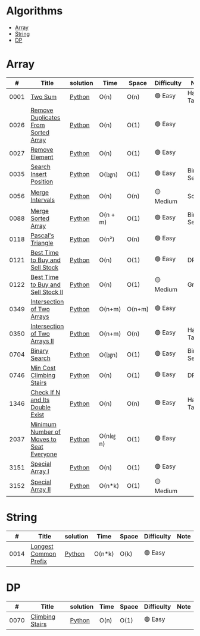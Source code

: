 # Algorithms
+ [Array](https://github.com/yoyozheng97w/LeetCode?tab=readme-ov-file#array)
+ [String](https://github.com/yoyozheng97w/LeetCode?tab=readme-ov-file#string)
+ [DP](https://github.com/yoyozheng97w/LeetCode?tab=readme-ov-file#dp)




# Array  
|  #   | Title | solution | Time  | Space | Difficulty | Note |
| ---- | ----- | -------- | ----- | ----- | ---------- | ---- |
| 0001 | [Two Sum](https://leetcode.com/problems/two-sum/description/) | [Python](./LeetCode_Python/0001_TwoSum.py) | O(n) | O(n) | 🟢 Easy | Hash Table |
| 0026 | [Remove Duplicates From Sorted Array](https://leetcode.com/problems/remove-duplicates-from-sorted-array/description/) | [Python](./LeetCode_Python/0026_RemoveDuplicatesFromSortedArray.py) | O(n) | O(1) | 🟢 Easy | |
| 0027 | [Remove Element](https://leetcode.com/problems/remove-element/) | [Python](./LeetCode_Python/0027_RemoveElement.py) | O(n) |  O(1) | 🟢 Easy |  |
| 0035 | [Search Insert Position](https://leetcode.com/problems/search-insert-position/) | [Python](./LeetCode_Python/0035_SearchInsertPosition.py) | O(㏒n)|  O(1) | 🟢 Easy | Binary Search |
| 0056 | [Merge Intervals](https://leetcode.com/problems/merge-intervals/) | [Python](./LeetCode_Python/0056_MergeIntervals.py) | O(n) |  O(n) | 🟡 Medium | Sort |
| 0088 | [Merge Sorted Array](https://leetcode.com/problems/merge-sorted-array/) | [Python](./LeetCode_Python/0088_MergeSortedArray.py) | O(n + m) |  O(1) | 🟢 Easy | Binary Search|
| 0118 | [Pascal's Triangle](https://leetcode.com/problems/pascals-triangle/) | [Python](./LeetCode_Python/0118_Pascal'sTriangle.py) | O(n²) |  O(n) | 🟢 Easy |  |
| 0121 | [Best Time to Buy and Sell Stock](https://leetcode.com/problems/best-time-to-buy-and-sell-stock/) | [Python](./LeetCode_Python/0121_BestTimeToBuyAndSellStock.py) | O(n) |  O(1) | 🟢 Easy | DP |
| 0122 | [Best Time to Buy and Sell Stock II](https://leetcode.com/problems/best-time-to-buy-and-sell-stock-ii/description/) | [Python](./LeetCode_Python/0122_BestTimeToBuyAndSellStock_II.py) | O(n) |  O(1) | 🟡 Medium | Greedy |
| 0349 | [Intersection of Two Arrays](https://leetcode.com/problems/intersection-of-two-arrays/description/) | [Python](https://github.com/yoyozheng97w/LeetCode/blob/main/LeetCode_Python/0349_IntersectionOfTwoArrays.py) | O(n+m) |  O(n+m) | 🟢 Easy |  |
| 0350 | [Intersection of Two Arrays II](https://leetcode.com/problems/intersection-of-two-arrays-ii/) | [Python](./LeetCode_Python/0350_IntersectionOfTwoArrays_II.py) | O(n+m) |  O(n) | 🟢 Easy | Hash Table |
| 0704 | [Binary Search](https://leetcode.com/problems/binary-search/) |[Python](./LeetCode_Python/0704_BinarySearch.py) | O(㏒n) |  O(1) | 🟢 Easy | Binary Search |
| 0746 | [Min Cost Climbing Stairs](https://leetcode.com/problems/min-cost-climbing-stairs/) | [Python](./LeetCode_Python/0746_MinCostClimbingStairs.py) | O(n) |  O(1) | 🟢 Easy | DP |
| 1346 | [Check If N and Its Double Exist](https://leetcode.com/problems/check-if-n-and-its-double-exist/) |[Python](./LeetCode_Python/1346_CheckIfNandItsDoubleExist.py)| O(n) |  O(n) | 🟢 Easy | Hash Table |
| 2037 | [Minimum Number of Moves to Seat Everyone](https://leetcode.com/problems/minimum-number-of-moves-to-seat-everyone/description/) | [Python](./LeetCode_Python/2037_MinimumNumberOfMovesToSeatEveryone.py) | O(n㏒n) |  O(1) | 🟢 Easy | |
| 3151 | [Special Array I](https://leetcode.com/problems/special-array-i/) | [Python](./LeetCode_Python/3151_SpecialArray_I.py) | O(n) |  O(1) | 🟢 Easy | |
| 3152 | [Special Array II](https://leetcode.com/problems/special-array-ii/) | [Python](./LeetCode_Python/3152_SpecialArray_II.py) | O(n*k) |  O(1) | 🟡 Medium | |




# String
|  #   | Title | solution | Time  | Space | Difficulty | Note |
| ---- | ----- | -------- | ----- | ----- | ---------- | ---- |
| 0014 | [Longest Common Prefix](https://leetcode.com/problems/longest-common-prefix/description/) | [Python](./LeetCode_Python/0070_ClimbingStairs.py) | O(n*k)|  O(k) | 🟢 Easy | |


# DP
|  #   | Title | solution | Time  | Space | Difficulty | Note |
| ---- | ----- | -------- | ----- | ----- | ---------- | ---- |
| 0070 | [Climbing Stairs](https://leetcode.com/problems/climbing-stairs/description/) | [Python](./LeetCode_Python/0070_ClimbingStairs.py) | O(n)|  O(1) | 🟢 Easy | |
